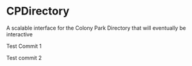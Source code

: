 # CPDirectory
A scalable interface for the Colony Park Directory that will eventually be interactive

Test Commit 1

Test commit 2
